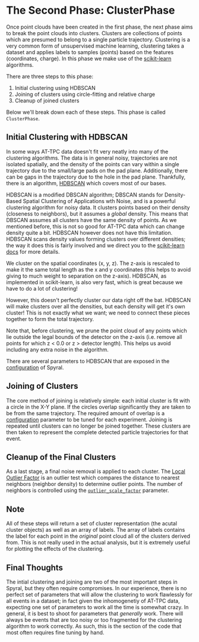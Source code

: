 # The Second Phase: ClusterPhase

Once point clouds have been created in the first phase, the next phase aims to break the point clouds into clusters. Clusters are collections of points which are presumed to belong to a single particle trajectory. Clustering is a very common form of unsupervised machine learning, clustering takes a dataset and applies labels to samples (points) based on the features (coordinates, charge). In this phase we make use of the [scikit-learn](https://scikit-learn.org/stable/modules/clustering.html#clustering) algorithms.

There are three steps to this phase:

1. Initial clustering using HDBSCAN
2. Joining of clusters using circle-fitting and relative charge
3. Cleanup of joined clusters

Below we'll break down each of these steps. This phase is called `ClusterPhase`.

## Initial Clustering with HDBSCAN

In some ways AT-TPC data doesn't fit very neatly into many of the clustering algorithms. The data is in general noisy, trajectories are not isolated spatially, and the density of the points can vary within a single trajectory due to the small/large pads on the pad plane. Additionally, there can be gaps in the trajectory due to the hole in the pad plane. Thankfully, there is an algorithm, [HDBSCAN](https://scikit-learn.org/stable/modules/clustering.html#hdbscan) which covers most of our bases.

HDBSCAN is a modified DBSCAN algorithm; DBSCAN stands for Density-Based Spatial Clustering of Applications wth Noise, and is a powerful clustering algorithm for noisy data. It clusters points based on their density (closeness to neighbors), but it assumes a *global* density. This means that DBSCAN assumes all clusters have the same density of points. As we mentioned before, this is not so good for AT-TPC data which can change density quite a bit. HDBSCAN however does not have this limitation. HDBSCAN scans density values forming clusters over different densities; the way it does this is fairly involved and we direct you to the [scikit-learn docs](https://scikit-learn.org/stable/modules/clustering.html#hdbscan) for more details.

We cluster on the spatial coordinates (x, y, z). The z-axis is rescaled to make it the same total length as the x and y coordinates (this helps to avoid giving to much weight to separation on the z-axis). HDBSCAN, as implemented in scikit-learn, is also very fast, which is great because we have to do a lot of clustering!

However, this doesn't perfectly cluster our data right off the bat. HDBSCAN will make clusters over all the densities, but each density will get it's own cluster! This is not exactly what we want; we need to connect these pieces together to form the total trajectory.

Note that, before clustering, we prune the point cloud of any points which lie outside the legal bounds of the detector on the z-axis (i.e. remove all points for which z < 0.0 or z > detector length). This helps us avoid including any extra noise in the algorithm.

There are several parameters to HDBSCAN that are exposed in the [configuration](../config/cluster.md) of Spyral.

## Joining of Clusters

The core method of joining is relatively simple: each initial cluster is fit with a circle in the X-Y plane. If the circles overlap significantly they are taken to be from the same trajectory. The required amount of overlap is a [configuration](../config/cluster.md) parameter to be tuned for each experiment. Joining is repeated until clusters can no longer be joined together. These clusters are then taken to represent the complete detected particle trajectories for that event.

## Cleanup of the Final Clusters

As a last stage, a final noise removal is applied to each cluster. The [Local Outlier Factor](https://scikit-learn.org/stable/modules/generated/sklearn.neighbors.LocalOutlierFactor.html#sklearn.neighbors.LocalOutlierFactor) is an outlier test which compares the distance to nearest neighbors (neighbor density) to determine outlier points. The number of neighbors is controlled using the [`outlier_scale_factor`](../config/cluster.md) parameter.

## Note

All of these steps will return a set of cluster representation (the acutal cluster objects) as well as an array of labels. The array of labels contains the label for each point in the *original* point cloud all of the clusters derived from. This is not really used in the actual analysis, but it is extremely useful for plotting the effects of the clustering.

## Final Thoughts

The intial clustering and joining are two of the most important steps in Spyral, but they often require compromises. In our experience, there is no perfect set of parameters that will allow the clustering to work flawlessly for all events in a dataset; in fact given the inhomogenetiy of AT-TPC data, expecting one set of parameters to work all the time is somewhat crazy. In general, it is best to shoot for parameters that *generally* work. There will always be events that are too noisy or too fragmented for the clustering algorithm to work correctly. As such, this is the section of the code that most often requires fine tuning by hand.
